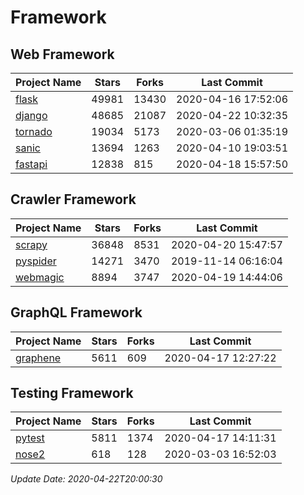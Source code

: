 # Framework

## Web Framework

| Project Name | Stars | Forks | Last Commit |
| ------------ | ----- | ----- | ----------- |
| [flask](https://github.com/pallets/flask) | 49981 | 13430 | 2020-04-16 17:52:06 |
| [django](https://github.com/django/django) | 48685 | 21087 | 2020-04-22 10:32:35 |
| [tornado](https://github.com/tornadoweb/tornado) | 19034 | 5173 | 2020-03-06 01:35:19 |
| [sanic](https://github.com/huge-success/sanic) | 13694 | 1263 | 2020-04-10 19:03:51 |
| [fastapi](https://github.com/tiangolo/fastapi) | 12838 | 815 | 2020-04-18 15:57:50 |

## Crawler Framework

| Project Name | Stars | Forks | Last Commit |
| ------------ | ----- | ----- | ----------- |
| [scrapy](https://github.com/scrapy/scrapy) | 36848 | 8531 | 2020-04-20 15:47:57 |
| [pyspider](https://github.com/binux/pyspider) | 14271 | 3470 | 2019-11-14 06:16:04 |
| [webmagic](https://github.com/code4craft/webmagic) | 8894 | 3747 | 2020-04-19 14:44:06 |

## GraphQL Framework

| Project Name | Stars | Forks | Last Commit |
| ------------ | ----- | ----- | ----------- |
| [graphene](https://github.com/graphql-python/graphene) | 5611 | 609 | 2020-04-17 12:27:22 |

## Testing Framework

| Project Name | Stars | Forks | Last Commit |
| ------------ | ----- | ----- | ----------- |
| [pytest](https://github.com/pytest-dev/pytest) | 5811 | 1374 | 2020-04-17 14:11:31 |
| [nose2](https://github.com/nose-devs/nose2) | 618 | 128 | 2020-03-03 16:52:03 |

*Update Date: 2020-04-22T20:00:30*